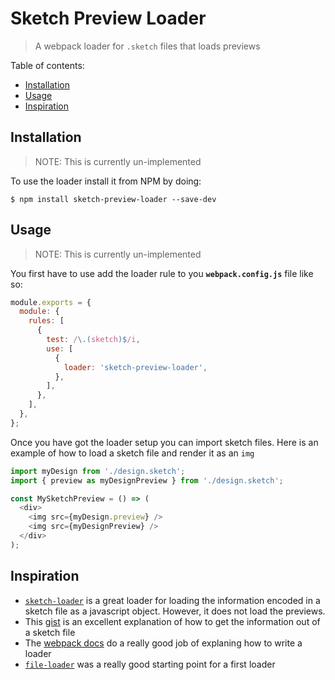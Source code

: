 # Sketch Preview Loader

> A webpack loader for `.sketch` files that loads previews

Table of contents:

- [Installation](#installation)
- [Usage](#usage)
- [Inspiration](#inspiration)

## Installation

> NOTE: This is currently un-implemented

To use the loader install it from NPM by doing:

```
$ npm install sketch-preview-loader --save-dev
```

## Usage

> NOTE: This is currently un-implemented

You first have to use add the loader rule to you **`webpack.config.js`** file like so:

```js
module.exports = {
  module: {
    rules: [
      {
        test: /\.(sketch)$/i,
        use: [
          {
            loader: 'sketch-preview-loader',
          },
        ],
      },
    ],
  },
};
```

Once you have got the loader setup you can import sketch files. Here is an example of how to load a sketch file and render it as an `img`

```js
import myDesign from './design.sketch';
import { preview as myDesignPreview } from './design.sketch';

const MySketchPreview = () => (
  <div>
    <img src={myDesign.preview} />
    <img src={myDesignPreview} />
  </div>
);
```

## Inspiration

- [`sketch-loader`](https://github.com/xaviervia/sketch-loader) is a great loader for loading the information encoded in a sketch file as a javascript object. However, it does not load the previews.
- This [gist](https://gist.github.com/JoelBesada/fc20060741342e8a5f15208401e4308d) is an excellent explanation of how to get the information out of a sketch file
- The [webpack docs](https://webpack.js.org/contribute/writing-a-loader/) do a really good job of explaning how to write a loader
- [`file-loader`](https://github.com/webpack-contrib/file-loader) was a really good starting point for a first loader
